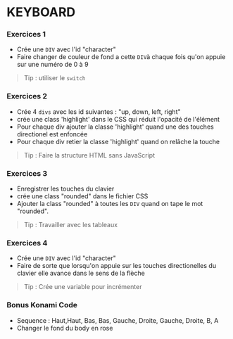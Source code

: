 # KEYBOARD

### Exercices 1 
- Crée une `DIV` avec l'id "character" 
- Faire changer de couleur de fond a cette `DIV`à chaque fois qu'on appuie sur une numéro de 0 à 9

> Tip : utiliser le `switch`

### Exercices 2
- Crée 4 `divs` avec les id suivantes : "up, down, left, right"
- crée une class 'highlight' dans le CSS qui réduit l'opacité de l'élément
- Pour chaque div ajouter la classe 'highlight' quand une des touches directionel est enfoncée
- Pour chaque div retier la classe 'highlight' quand on relâche la touche

> Tip : Faire la structure HTML sans JavaScript
 
### Exercices 3
- Enregistrer les touches du clavier
- crée une class "rounded" dans le fichier CSS
- Ajouter la class "rounded" à toutes les `DIV` quand on tape le mot "rounded".

> Tip : Travailler avec les tableaux

### Exercices 4 
- Crée une `DIV` avec l'id "character" 
- Faire de sorte que lorsqu'on appuie sur les touches directionelles du clavier elle avance dans le sens de la flèche

> Tip : Crée une variable pour incrémenter

### Bonus Konami Code
- Sequence : Haut,Haut, Bas, Bas, Gauche, Droite, Gauche, Droite, B, A
- Changer le fond du body en rose





